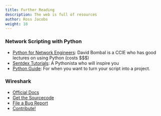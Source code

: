 ```yaml
---
title: Further Reading
description: The web is full of resources
author: Ross Jacobs
weight: 10
---
```


### Network Scripting with Python

- [Python for Network Engineers](https://www.youtube.com/watch?v=s6SIVc7C5U0):
  David Bombal is a CCIE who has good lectures on using Python (costs $$$)
- [Sentdex Tutorials](https://www.youtube.com/user/sentdex): A Pythonista who
  will inspire you
- [Python Guide](https://docs.python-guide.org/): For when you want to turn your
  script into a project.

### Wireshark

- [Official Docs](https://www.wireshark.org/docs/man-pages/)
- [Get the Sourcecode](https://www.wireshark.org/develop.html)
- [File a Bug Report](https://wiki.wireshark.org/ReportingBugs)
- [Contribute!](https://www.wireshark.org/docs/wsdg_html_chunked/)
